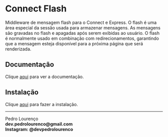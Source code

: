 # Connect Flash

Middleware de mensagem flash para o Connect e Express. O flash é uma área especial da sessão usada para armazenar mensagens. As mensagens são gravadas no flash e apagadas após serem exibidas ao usuário. O flash é normalmente usado em combinação com redirecionamentos, garantindo que a mensagem esteja disponível para a próxima página que será renderizada.

## Documentação

Clique [aqui](https://github.com/jaredhanson/connect-flash) para ver a documentação.

## Instalação

Clique [aqui](https://www.npmjs.com/package/connect-flash) para fazer a instalação.



<hr>
<stong>Pedro Lourenço</strong><br>
<Strong>dev.pedrolourenco@gmail.com</strong><br>
<Strong>Instagram: @devpedrolourenco</strong>